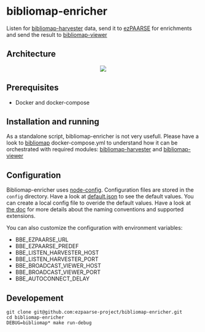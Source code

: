 # bibliomap-enricher


Listen for [bibliomap-harvester](https://github.com/ezpaarse-project/bibliomap-harvester) data, send it to [ezPAARSE](https://github.com/ezpaarse-project/ezpaarse) for enrichments and send the result to [bibliomap-viewer](https://github.com/ezpaarse-project/bibliomap-viewer)



## Architecture

<p align="center">
<img src="https://docs.google.com/drawings/d/1bkxEEBL1kLzH76dkIYFzspYHOVajDjQHCijU3mxJLnM/pub?w=694&h=519" />
</p>

## Prerequisites

  * Docker and docker-compose


## Installation and running

As a standalone script, bibliomap-enricher is not very usefull. Please have a look to [bibliomap](https://github.com/ezpaarse-project/bibliomap) docker-compose.yml to understand how it can be orchestrated with required modules: [bibliomap-harvester](https://github.com/ezpaarse-project/bibliomap-harvester) and [bibliomap-viewer](https://github.com/ezpaarse-project/bibliomap-viewer)



## Configuration

Bibliomap-enricher uses [node-config](https://github.com/lorenwest/node-config). Configuration files are stored in the `config` directory. Have a look at [default.json](https://github.com/ezpaarse-project/bibliomap-enricher/blob/master/config/default.json) to see the default values.
You can create a local config file to overide the default values. Have a look at [the doc](https://github.com/lorenwest/node-config/wiki/Configuration-Files) for more details about the naming conventions and supported extensions.

You can also customize the configuration with environment variables:

  * BBE_EZPAARSE_URL
  * BBE_EZPAARSE_PREDEF
  * BBE_LISTEN_HARVESTER_HOST
  * BBE_LISTEN_HARVESTER_PORT
  * BBE_BROADCAST_VIEWER_HOST
  * BBE_BROADCAST_VIEWER_PORT
  * BBE_AUTOCONNECT_DELAY

## Developement

```
git clone git@github.com:ezpaarse-project/bibliomap-enricher.git
cd bibliomap-enricher
DEBUG=bibliomap* make run-debug
```
